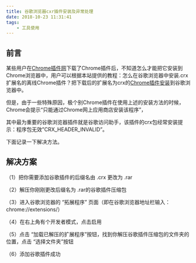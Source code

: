 ```yaml
---
title: 谷歌浏览器cxr插件安装及异常处理
date: 2018-10-23 11:31:41
tags:
    - 工具使用
---
```

## 前言

某些用户在[Chrome插件网](http://www.cnplugins.com/zhuanti/10introduction.html)下载了Chrome插件后，不知道怎么才能把它安装到Chrome浏览器中，用户可以根据本站提供的教程：怎么在谷歌浏览器中安装.crx扩展名的离线Chrome插件？把下载后的扩展名为crx的[Chrome插件安装](https://jingyan.baidu.com/article/14bd256e8c2aaebb6d261216.html)到谷歌浏览器中。

但是，由于一些特殊原因，极个别Chrome插件在使用上述的安装方法的时候，Chrome会提示“只能通过Chrome网上应用商店安装该程序”，

其中最为重要的谷歌浏览器插件就是谷歌访问助手，该插件的crx包经常安装提示：程序包无效”CRX_HEADER_INVALID”。

下面记录一下解决方法。
## 解决方案
（1）把你需要添加谷歌插件的后缀名由 .crx 更改为 .rar

（2）解压你刚刚更改后缀名为 .rar的谷歌插件压缩包

（3）进入谷歌浏览器的 “拓展程序” 页面（即在谷歌浏览器地址栏输入：chrome://extensions/）

（4）在右上角有个开发者模式，点击启用

（5）点击 “加载已解压的扩展程序”按钮，找到你解压谷歌插件压缩包的文件夹的位置，点击 “选择文件夹”按钮

（6）添加谷歌插件成功



